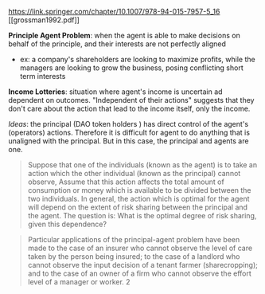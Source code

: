 https://link.springer.com/chapter/10.1007/978-94-015-7957-5_16
[[grossman1992.pdf]]

**Principle Agent Problem**: when the agent is able to make decisions on behalf of the principle, and their interests are not perfectly aligned
- ex: a company's shareholders are looking to maximize profits, while the managers are looking to grow the business, posing conflicting short term interests

**Income Lotteries**: situation where agent's income is uncertain ad dependent on outcomes. "Independent of their actions" suggests that they don't care about the action that lead to the income itself, only the income.

*Ideas*: the principal (DAO token holders ) has direct control of the agent's (operators) actions. Therefore it is difficult for agent to do anything that is unaligned with the principal. But in this case, the principal and agents are one.

>Suppose that one of the individuals (known as the agent) is to take an action which the other individual (known as the principal) cannot observe, Assume that this action affects the total amount of consumption or money which is available to be divided between the two individuals. In general, the action which is optimal for the agent will depend on the extent of risk sharing between the principal and the agent. The question is: What is the optimal degree of risk sharing, given this dependence?

>Particular applications of the principal-agent problem have been made to the case of an insurer who cannot observe the level of care taken by the person being insured; to the case of a landlord who cannot observe the input decision of a tenant farmer (sharecropping); and to the case of an owner of a firm who cannot observe the effort level of a manager or worker. 2

